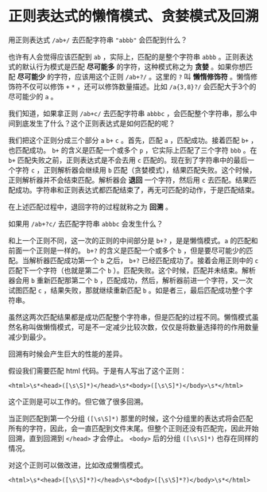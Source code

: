 正则表达式的懒惰模式、贪婪模式及回溯
=================================

用正则表达式 `/ab+/` 去匹配字符串 `"abbb"` 会匹配到什么？

也许有人会觉得应该匹配到 `ab` ，实际上，匹配的是整个字符串 `abbb` 。正则表达式的默认行为模式是匹配 **尽可能多** 的字符，这种模式称之为 **贪婪** 。如果你想匹配 **尽可能少** 的字符，应该用这个正则 `/ab+?/` 。这里的 `?` 叫 **懒惰修饰符** 。懒惰修饰符不仅可以修饰 `+` `*` ，还可以修饰数量描述。比如 `/a{3,8}?/` 会匹配大于3个的尽可能少的 `a` 。

我们知道，如果拿正则 `/ab+c/` 去匹配字符串 `abbbc` ，会匹配整个字符串，那么中间到底发生了什么？这个正则表达式是如何匹配的呢？

我们把这个正则分成三个部分 `a` `b+` `c` 。首先，匹配 `a` ，匹配成功。接着匹配 `b+` ，也匹配成功。 `b+` 的含义是匹配一个或多个 `p` ，它实际上匹配了三个字符 `bbb` 。在 `b+` 匹配失败之前，正则表达式是不会去用 `c` 匹配的。现在到了字符串中的最后一个字符 `c` ，正则解析器会继续用 `b` 匹配（贪婪模式），结果匹配失败。这个时候，正则解析器并不会结束匹配。解析器会 **退回** 一个字符，然后用 `c` 去匹配。结果匹配成功。字符串和正则表达式都匹配结束了，再无可匹配的动作，于是匹配结束。

在上述匹配过程中，退回字符的过程就称之为 **回溯** 。

如果用 `/ab+?c/` 去匹配字符串 `abbbc` 会发生什么？

和上一个正则不同，这一次的正则的中间部分是 `b+?` ，是是懒惰模式。`a` 的匹配和前面一个正则是一样的。  `b+?` 的含义是匹配一个或多个 `b` ，但是要尽可能少的匹配。当解析器匹配成功第一个 `b` 之后， `b+?` 已经匹配成功了。接着会用正则中的 `c` 匹配下一个字符（也就是第二个 `b` ）。匹配失败。这个时候，匹配并未结束。解析器会用 `b` 重新匹配那第二个 `b` ，匹配成功，然后，解析器前进一个字符，又一次试图匹配 `c` ，结果失败，那就继续重新匹配 `b` 。如是者三，最后匹配成功整个字符串。

虽然这两次匹配结果都是成功匹配整个字符串，但是匹配的过程不同。懒惰模式虽然名称叫做懒惰模式，可是不一定减少比较次数，仅仅是将数量选择符的作用数量减少到最少。

回溯有时候会产生巨大的性能的差异。

假设我们需要匹配 html 代码。于是有人写出了这个正则：

```regex
<html>\s*<head>([\s\S]*)</head>\s*<body>([\s\S]*)</body>\s*</html>
```

这个正则是可以工作的。但它做了很多回溯。

当正则匹配到第一个分组 `([\s\S]*)` 那里的时候，这个分组里的表达式将会匹配所有的字符，因此，会一直匹配到文件末尾。但整个正则还没有匹配完，因此开始回溯，直到回溯到 `</head>` 才会停止。 `<body>` 后的分组 `([\s\S]*)` 也存在同样的情况。

对这个正则可以做改进，比如改成懒惰模式。

```regex
<html>\s*<head>([\s\S]*?)</head>\s*<body>([\s\S]*?)</body>\s*</html>
```

